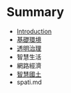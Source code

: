 # Summary

* [Introduction](README.md)
* [基礎環境](infra.md)
* [透明治理](gover.md)
* 智慧生活
* 網路經濟
* [智慧國土](spatial.md)
* spati.md

